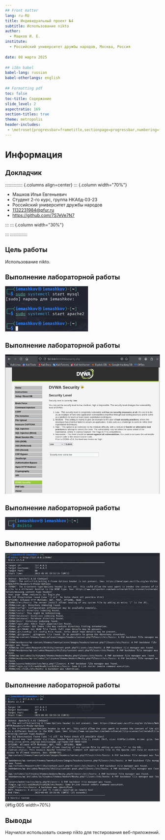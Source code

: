 ```yaml
---
## Front matter
lang: ru-RU
title: Индивидуальный проект №4
subtitle: Использование nikto
author:
  - Машков И. Е.
institute:
  - Российский университет дружбы народов, Москва, Россия

date: 08 марта 2025

## i18n babel
babel-lang: russian
babel-otherlangs: english

## Formatting pdf
toc: false
toc-title: Содержание
slide_level: 2
aspectratio: 169
section-titles: true
theme: metropolis
header-includes:
 - \metroset{progressbar=frametitle,sectionpage=progressbar,numbering=fraction}
---
```


# Информация

## Докладчик

:::::::::::::: {.columns align=center}
::: {.column width="70%"}

  * Машков Илья Евгеньевич
  * Студент 2-го курс, группа НКАбд-03-23
  * Российский университет дружбы народов
  * [1132231984@pfur.ru](mailto:1132231984@pfur.ru)
  * <https://github.com/7S7eVe7N7>

:::
::: {.column width="30%"}



:::
::::::::::::::

## Цель работы

Использование nikto.

## Выполнение лабораторной работы

![Запуск apache2](image/1.png)

## Выполнение лабораторной работы

![Запуск DVWA](image/2.png)

## Выполнение лабораторной работы

![Запуск nikto](image/3.png)

## Выполнение лабораторной работы

![Название рисунка](image/4.png)

## Выполнение лабораторной работы

![Название рисунка](image/5.png){#fig:005 width=70%}

## Выводы

Научился использовать сканер nikto для тестирования веб-приложений.

